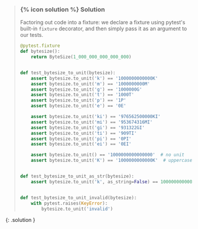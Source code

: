 
> ### {% icon solution %} Solution
> 
> Factoring out code into a fixture: we declare a fixture using pytest's built-in `fixture` decorator,
> and then simply pass it as an argument to our tests.
> 
> ```python
> @pytest.fixture
> def bytesize():
>     return ByteSize(1_000_000_000_000_000)
> 
> 
> def test_bytesize_to_unit(bytesize):
>     assert bytesize.to_unit('k') == '1000000000000K'
>     assert bytesize.to_unit('m') == '1000000000M'
>     assert bytesize.to_unit('g') == '1000000G'
>     assert bytesize.to_unit('t') == '1000T'
>     assert bytesize.to_unit('p') == '1P'
>     assert bytesize.to_unit('e') == '0E'
> 
>     assert bytesize.to_unit('ki') == '976562500000KI'
>     assert bytesize.to_unit('mi') == '953674316MI'
>     assert bytesize.to_unit('gi') == '931322GI'
>     assert bytesize.to_unit('ti') == '909TI'
>     assert bytesize.to_unit('pi') == '0PI'
>     assert bytesize.to_unit('ei') == '0EI'
> 
>     assert bytesize.to_unit() == '1000000000000000'  # no unit
>     assert bytesize.to_unit('K') == '1000000000000K'  # uppercase unit
> 
> 
> def test_bytesize_to_unit_as_str(bytesize):
>     assert bytesize.to_unit('k', as_string=False) == 1000000000000  # not to_string
> 
> 
> def test_bytesize_to_unit_invalid(bytesize):
>     with pytest.raises(KeyError):
>         bytesize.to_unit('invalid')
> ```
{: .solution }
